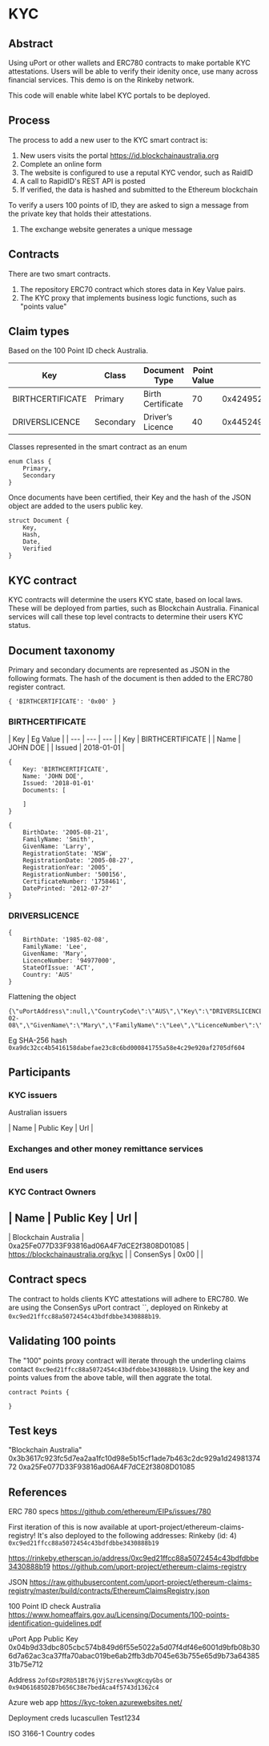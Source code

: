 # KYC

## Abstract
Using uPort or other wallets and ERC780 contracts to make portable KYC attestations.  Users will be able to verify their idenity once, use many across financial services.  This demo is on the Rinkeby network.

This code will enable white label KYC portals to be deployed.

## Process
The process to add a new user to the KYC smart contract is:
1. New users visits the portal https://id.blockchainaustralia.org
2. Complete an online form
3. The website is configured to use a reputal KYC vendor, such as RaidID
4. A call to RapidID's REST API is posted
5. If verified, the data is hashed and submitted to the Ethereum blockchain

To verify a users 100 points of ID, they are asked to sign a message from the private key that holds their attestations.
1. The exchange website generates a unique message


## Contracts
There are two smart contracts.  
1. The repository ERC70 contract which stores data in Key Value pairs.  
2. The KYC proxy that implements business logic functions, such as "points value"

## Claim types
Based on the 100 Point ID check Australia.  

| Key | Class | Document Type | Point Value | Key as Bytes32 |
| --- | --- | --- | --- | --- |
| BIRTHCERTIFICATE | Primary | Birth Certificate | 70 | 0x42495254484345525449464943415445 |
| DRIVERSLICENCE | Secondary | Driver’s Licence | 40 | 0x445249564552534c4943454e4345 |

Classes represented in the smart contract as an enum
```
enum Class {
    Primary,
    Secondary
}
```

Once documents have been certified, their Key and the hash of the JSON object are added to the users public key.

```
struct Document {
	Key,
	Hash,
	Date,
	Verified
}
```


## KYC contract
KYC contracts will determine the users KYC state, based on local laws.  These will be deployed from parties, such as Blockchain Australia.  Finanical services will call these top level contracts to determine their users KYC status.


## Document taxonomy

Primary and secondary documents are represented as JSON in the following formats.  The hash of the document is then added to the ERC780 register contract.

``
{
	'BIRTHCERTIFICATE': '0x00'
}
``

### BIRTHCERTIFICATE

| Key | Eg Value |
| --- | --- | --- |
| Key | BIRTHCERTIFICATE |
| Name | JOHN DOE |
| Issued | 2018-01-01 |

```
{
    Key: 'BIRTHCERTIFICATE',
    Name: 'JOHN DOE',
    Issued: '2018-01-01'
    Documents: [

    ]
}
```

```
{
	BirthDate: '2005-08-21',
	FamilyName: 'Smith',
	GivenName: 'Larry',
	RegistrationState: 'NSW',
	RegistrationDate: '2005-08-27',
	RegistrationYear: '2005',
	RegistrationNumber: '500156',
	CertificateNumber: '1758461',
	DatePrinted: '2012-07-27'
}
```

### DRIVERSLICENCE
```
{
	BirthDate: '1985-02-08',
	FamilyName: 'Lee',
	GivenName: 'Mary',
	LicenceNumber: '94977000',
	StateOfIssue: 'ACT',
    Country: 'AUS'
}
```

Flattening the object

```
{\"uPortAddress\":null,\"CountryCode\":\"AUS\",\"Key\":\"DRIVERSLICENCE\",\"BirthDate\":\"1985-02-08\",\"GivenName\":\"Mary\",\"FamilyName\":\"Lee\",\"LicenceNumber\":\"94977000\",\"StateOfIssue\":\"ACT\"}
```

Eg SHA-256 hash `0xa9dc32cc4b5416158dabefae23c8c6bd000841755a58e4c29e920af2705df604`

## Participants

### KYC issuers
Australian issuers

| Name | Public Key | Url |


### Exchanges and other money remittance services


### End users


### KYC Contract Owners
| Name | Public Key | Url |
---
| Blockchain Australia | 0xa25Fe077D33F93816ad06A4F7dCE2f3808D01085 | https://blockchainaustralia.org/kyc |
| ConsenSys | 0x00 | |

## Contract specs

The contract to holds clients KYC attestations will adhere to ERC780.  We are using the ConsenSys uPort contract ``, deployed on Rinkeby at `0xc9ed21ffcc88a5072454c43bdfdbbe3430888b19`.

## Validating 100 points
The "100" points proxy contract will iterate through the underling claims contact `0xc9ed21ffcc88a5072454c43bdfdbbe3430888b19`.  Using the key and points values from the above table, will then aggrate the total.

```
contract Points {
    
}
```

## Test keys
"Blockchain Australia" 0x3b3617c923fc5d7ea2aa1fc10d98e5b15cf1ade7b463c2dc929a1d2498137472 0xa25Fe077D33F93816ad06A4F7dCE2f3808D01085

## References

ERC 780 specs https://github.com/ethereum/EIPs/issues/780


First iteration of this is now available at uport-project/ethereum-claims-registry!
It's also deployed to the following addresses:
Rinkeby (id: 4) 	`0xc9ed21ffcc88a5072454c43bdfdbbe3430888b19`

https://rinkeby.etherscan.io/address/0xc9ed21ffcc88a5072454c43bdfdbbe3430888b19
https://github.com/uport-project/ethereum-claims-registry

JSON
https://raw.githubusercontent.com/uport-project/ethereum-claims-registry/master/build/contracts/EthereumClaimsRegistry.json

100 Point ID check Australia
https://www.homeaffairs.gov.au/Licensing/Documents/100-points-identification-guidelines.pdf


uPort App
Public Key 0x04b9d33dbc805cbc574b849d6f55e5022a5d07f4df46e6001d9bfb08b306d7a62ac3ca37ffa70abac019be6ab2ffb3db7045e63b755e65d9b73a6438531b75e712

Address `2ofGDsP2Rb51Bt76jVjSzresYwxgKcqyGbs` or `0x94D61685D2B7b656C38e7bedAca4f5743d1362c4`


Azure web app
https://kyc-token.azurewebsites.net/

Deployment creds
lucascullen Test1234

ISO 3166-1 Country codes


